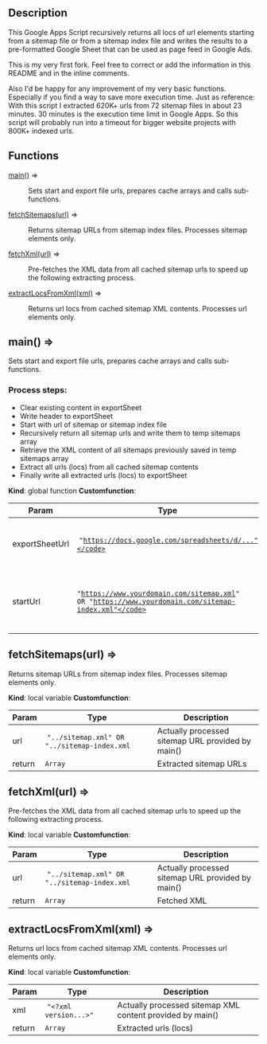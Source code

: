 ## Description

This Google Apps Script recursively returns all locs of url elements starting from a sitemap file or from a sitemap index file and writes the results to a pre-formatted Google Sheet that can be used as page feed in Google Ads.

This is my very first fork. Feel free to correct or add the information in this README and in the inline comments.

Also I'd be happy for any improvement of my very basic functions. Especially if you find a way to save more execution time. Just as reference: With this script I extracted 620K+ urls from 72 sitemap files in about 23 minutes. 30 minutes is the execution time limit in Google Apps. So this script will probably run into a timeout for bigger website projects with 800K+ indexed urls.

## Functions

<dl>
<dt><a href="#main">main()</a> ⇒</dt>
<dd><p>Sets start and export file urls, prepares cache arrays and calls sub-functions.</p>
</dd>
</dl>
<dl>
<dt><a href="#fetchSitemaps">fetchSitemaps(url)</a> ⇒</dt>
<dd><p>Returns sitemap URLs from sitemap index files. Processes sitemap elements only.</p>
</dd>
</dl>
<dl>
<dt><a href="#fetchXml">fetchXml(url)</a> ⇒</dt>
<dd><p>Pre-fetches the XML data from all cached sitemap urls to speed up the following extracting process.</p>
</dd>
</dl>
<dl>
<dt><a href="#extractLocsFromXml">extractLocsFromXml(xml)</a> ⇒</dt>
<dd><p>Returns url locs from cached sitemap XML contents. Processes url elements only.
</p>
</dd>
</dl>

<a name="main"></a>

## main() ⇒
Sets start and export file urls, prepares cache arrays and calls sub-functions.

### Process steps:

* Clear existing content in exportSheet
* Write header to exportSheet
* Start with url of sitemap or sitemap index file
* Recursively return all sitemap urls and write them to temp sitemaps array
* Retrieve the XML content of all sitemaps previously saved in temp sitemaps array
* Extract all urls (locs) from all cached sitemap contents
* Finally write all extracted urls (locs) to exportSheet

**Kind**: global function
**Customfunction**:

| Param | Type | Description |
| --- | --- | --- |
| exportSheetUrl | <code>"https://docs.google.com/spreadsheets/d/..."</code> | REQUIRED  The URL of the Google Sheet to export to
| startUrl | <code>"https://www.yourdomain.com/sitemap.xml" OR "https://www.yourdomain.com/sitemap-index.xml"</code> |  REQUIRED The url of the sitemap or the sitemap index file

<a name="fetchSitemaps"></a>

## fetchSitemaps(url) ⇒
Returns sitemap URLs from sitemap index files. Processes sitemap elements only.

**Kind**: local variable
**Customfunction**:

| Param | Type | Description |
| --- | --- | --- |
| url | <code>"../sitemap.xml" OR "../sitemap-index.xml </code> | Actually processed sitemap URL provided by main()
| return | <code>Array</code> |  Extracted sitemap URLs

<a name="fetchXml"></a>

## fetchXml(url) ⇒
Pre-fetches the XML data from all cached sitemap urls to speed up the following extracting process.

**Kind**: local variable
**Customfunction**:

| Param | Type | Description |
| --- | --- | --- |
| url | <code>"../sitemap.xml" OR "../sitemap-index.xml </code> | Actually processed sitemap URL provided by main()
| return | <code>Array</code> |  Fetched XML

<a name="extractLocsFromXml"></a>

## extractLocsFromXml(xml) ⇒
Returns url locs from cached sitemap XML contents. Processes url elements only.

**Kind**: local variable
**Customfunction**:

| Param | Type | Description |
| --- | --- | --- |
| xml | <code>"<?xml version...>"</code> | Actually processed sitemap XML content provided by main()
| return | <code>Array</code> |  Extracted urls (locs)
